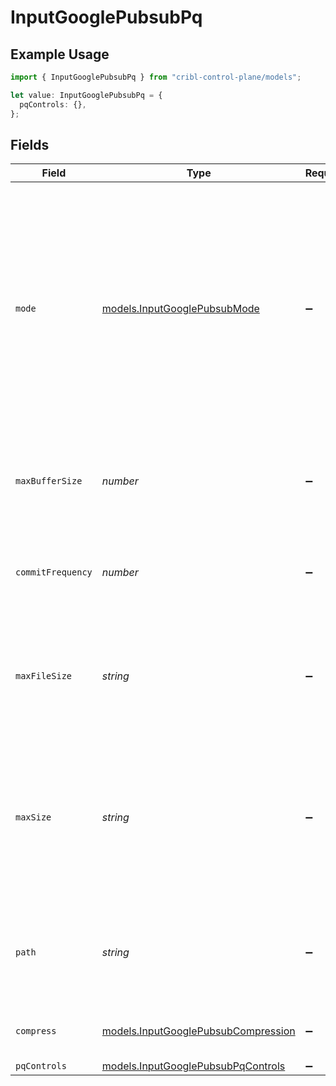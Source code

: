 # InputGooglePubsubPq

## Example Usage

```typescript
import { InputGooglePubsubPq } from "cribl-control-plane/models";

let value: InputGooglePubsubPq = {
  pqControls: {},
};
```

## Fields

| Field                                                                                                                                                                                                                                         | Type                                                                                                                                                                                                                                          | Required                                                                                                                                                                                                                                      | Description                                                                                                                                                                                                                                   |
| --------------------------------------------------------------------------------------------------------------------------------------------------------------------------------------------------------------------------------------------- | --------------------------------------------------------------------------------------------------------------------------------------------------------------------------------------------------------------------------------------------- | --------------------------------------------------------------------------------------------------------------------------------------------------------------------------------------------------------------------------------------------- | --------------------------------------------------------------------------------------------------------------------------------------------------------------------------------------------------------------------------------------------- |
| `mode`                                                                                                                                                                                                                                        | [models.InputGooglePubsubMode](../models/inputgooglepubsubmode.md)                                                                                                                                                                            | :heavy_minus_sign:                                                                                                                                                                                                                            | With Smart mode, PQ will write events to the filesystem only when it detects backpressure from the processing engine. With Always On mode, PQ will always write events directly to the queue before forwarding them to the processing engine. |
| `maxBufferSize`                                                                                                                                                                                                                               | *number*                                                                                                                                                                                                                                      | :heavy_minus_sign:                                                                                                                                                                                                                            | The maximum number of events to hold in memory before writing the events to disk                                                                                                                                                              |
| `commitFrequency`                                                                                                                                                                                                                             | *number*                                                                                                                                                                                                                                      | :heavy_minus_sign:                                                                                                                                                                                                                            | The number of events to send downstream before committing that Stream has read them                                                                                                                                                           |
| `maxFileSize`                                                                                                                                                                                                                                 | *string*                                                                                                                                                                                                                                      | :heavy_minus_sign:                                                                                                                                                                                                                            | The maximum size to store in each queue file before closing and optionally compressing. Enter a numeral with units of KB, MB, etc.                                                                                                            |
| `maxSize`                                                                                                                                                                                                                                     | *string*                                                                                                                                                                                                                                      | :heavy_minus_sign:                                                                                                                                                                                                                            | The maximum disk space that the queue can consume (as an average per Worker Process) before queueing stops. Enter a numeral with units of KB, MB, etc.                                                                                        |
| `path`                                                                                                                                                                                                                                        | *string*                                                                                                                                                                                                                                      | :heavy_minus_sign:                                                                                                                                                                                                                            | The location for the persistent queue files. To this field's value, the system will append: /<worker-id>/inputs/<input-id>                                                                                                                    |
| `compress`                                                                                                                                                                                                                                    | [models.InputGooglePubsubCompression](../models/inputgooglepubsubcompression.md)                                                                                                                                                              | :heavy_minus_sign:                                                                                                                                                                                                                            | Codec to use to compress the persisted data                                                                                                                                                                                                   |
| `pqControls`                                                                                                                                                                                                                                  | [models.InputGooglePubsubPqControls](../models/inputgooglepubsubpqcontrols.md)                                                                                                                                                                | :heavy_minus_sign:                                                                                                                                                                                                                            | N/A                                                                                                                                                                                                                                           |